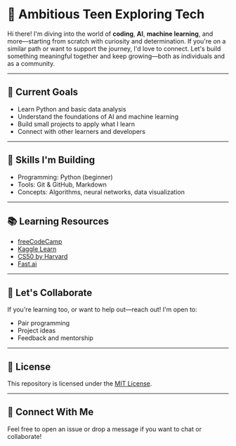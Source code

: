 # 🌟 Ambitious Teen Exploring Tech

Hi there! I'm diving into the world of **coding**, **AI**, **machine learning**, and more—starting from scratch with curiosity and determination. If you're on a similar path or want to support the journey, I'd love to connect. Let's build something meaningful together and keep growing—both as individuals and as a community.

---

## 🚀 Current Goals
- Learn Python and basic data analysis
- Understand the foundations of AI and machine learning
- Build small projects to apply what I learn
- Connect with other learners and developers

---

## 🧠 Skills I'm Building
- Programming: Python (beginner)
- Tools: Git & GitHub, Markdown
- Concepts: Algorithms, neural networks, data visualization

---

## 📚 Learning Resources
- [freeCodeCamp](https://www.freecodecamp.org/)
- [Kaggle Learn](https://www.kaggle.com/learn)
- [CS50 by Harvard](https://cs50.harvard.edu/)
- [Fast.ai](https://www.fast.ai/)

---

## 🤝 Let's Collaborate
If you're learning too, or want to help out—reach out! I'm open to:
- Pair programming
- Project ideas
- Feedback and mentorship

---

## 📜 License
This repository is licensed under the [MIT License](LICENSE).

---

## 💬 Connect With Me
Feel free to open an issue or drop a message if you want to chat or collaborate!

